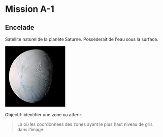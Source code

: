 # Mission A-1

## Encelade

Satellite naturel de la planète Saturne.
Possèderait de l'eau sous la surface.

![Encelade](img/Encelade.jpg)

Objectif: identifier une zone ou atterir.

> Là où les coordonnées des zones ayant le plus haut niveau de gris dans l'image.
